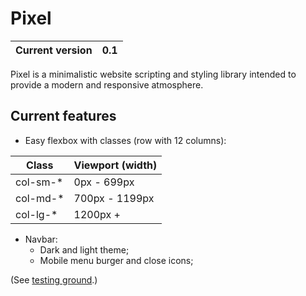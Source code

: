 # Pixel

| Current version | 0.1 |
| --------------- | --- |

Pixel is a minimalistic website scripting and styling library intended to provide a modern and responsive atmosphere.

## Current features

 - Easy flexbox with classes (row with 12 columns):
 
 | Class | Viewport (width) |
 | ----- | -------- |
 | col-sm-* | 0px - 699px |
 | col-md-* | 700px - 1199px |
 | col-lg-* | 1200px + |
 
 - Navbar:
   - Dark and light theme;
   - Mobile menu burger and close icons;
 
(See [testing ground](https://hircinus.github.io/pixel/).)


